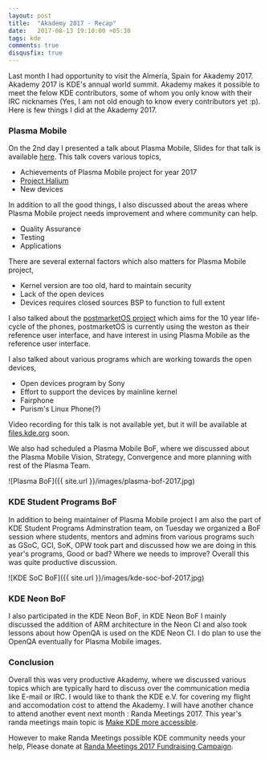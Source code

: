 ```yaml
---
layout: post
title:  "Akademy 2017 - Recap"
date:   2017-08-13 19:10:00 +05:30
tags: kde
comments: true
disqusfix: true
---
```


Last month I had opportunity to visit the Almería, Spain for Akademy 2017. Akademy 2017 is KDE's annual world summit. Akademy makes it possible to meet the felow KDE contributors, some of whom you only know with their IRC nicknames (Yes, I am not old enough to know every contributors yet :p). Here is few things I did at the Akademy 2017.

### Plasma Mobile

On the 2nd day I presented a talk about Plasma Mobile, Slides for that talk is available [here](http://blog.bshah.in/slides/akademy2017/). This talk covers various topics,

- Achievements of Plasma Mobile project for year 2017
- [Project Halium](https://halium.org)
- New devices

In addition to all the good things, I also discussed about the areas where Plasma Mobile project needs improvement and where community can help.

- Quality Assurance
- Testing
- Applications

There are several external factors which also matters for Plasma Mobile project,

- Kernel version are too old, hard to maintain security
- Lack of the open devices
- Devices requires closed sources BSP to function to full extent

I also talked about the [postmarketOS project](https://www.postmarketos.org/) which aims for the 10 year life-cycle of the phones, postmarketOS is currently using the weston as their reference user interface, and have interest in using Plasma Mobile as the reference user interface.

I also talked about various programs which are working towards the open devices,

- Open devices program by Sony
- Effort to support the devices by mainline kernel
- Fairphone
- Purism's Linux Phone(?)

Video recording for this talk is not available yet, but it will be available at [files.kde.org](https://files.kde.org/akademy/2017/) soon.

We also had scheduled a Plasma Mobile BoF, where we discussed about the Plasma Mobile Vision, Strategy, Convergence and more planning with rest of the Plasma Team.

![Plasma BoF]({{ site.url }}/images/plasma-bof-2017.jpg)

### KDE Student Programs BoF

In addition to being maintainer of Plasma Mobile project I am also the part of KDE Student Programs Adminstration team, on Tuesday we organized a BoF session where students, mentors and admins from various programs such as GSoC, GCI, SoK, OPW took part and discussed how we are doing in this year's programs, Good or bad? Where we needs to improve? Overall this was quite productive discussion.

![KDE SoC BoF]({{ site.url }}/images/kde-soc-bof-2017.jpg)

### KDE Neon BoF

I also participated in the KDE Neon BoF, in KDE Neon BoF I mainly discussed the addition of ARM architecture in the Neon CI and also took lessons about how OpenQA is used on the KDE Neon CI. I do plan to use the OpenQA eventually for Plasma Mobile images.

### Conclusion

Overall this was very productive Akademy, where we discussed various topics which are typically hard to discuss over the communication media like E-mail or IRC. I would like to thank the KDE e.V. for covering my flight and accomodation cost to attend the Akademy. I will have another chance to attend another event next month : Randa Meetings 2017. This year's randa meetings main topic is [Make KDE more accessible](https://randa-meetings.ch/2017/06/16/randa-meetings-2017-make-kde-more-accessible/).

However to make Randa Meetings possible KDE community needs your help, Please donate at [Randa Meetings 2017 Fundraising Campaign](https://www.kde.org/fundraisers/randameetings2017).
